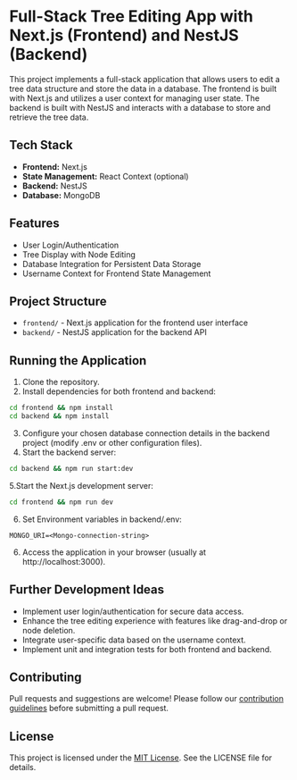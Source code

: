 # Full-Stack Tree Editing App with Next.js (Frontend) and NestJS (Backend)

This project implements a full-stack application that allows users to edit a tree data structure and store the data in a database. The frontend is built with Next.js and utilizes a user context for managing user state. The backend is built with NestJS and interacts with a database to store and retrieve the tree data.

## Tech Stack

- **Frontend:** Next.js
- **State Management:** React Context (optional)
- **Backend:** NestJS
- **Database:** MongoDB

## Features

- User Login/Authentication
- Tree Display with Node Editing
- Database Integration for Persistent Data Storage
- Username Context for Frontend State Management

## Project Structure

- `frontend/` - Next.js application for the frontend user interface
- `backend/` - NestJS application for the backend API

## Running the Application

1. Clone the repository.
2. Install dependencies for both frontend and backend:

```bash
cd frontend && npm install
cd backend && npm install
```

3. Configure your chosen database connection details in the backend project (modify .env or other configuration files).
4. Start the backend server:

```bash
cd backend && npm run start:dev
```

5.Start the Next.js development server:

```bash
cd frontend && npm run dev
```

6. Set Environment variables in backend/.env:

```.env
MONGO_URI=<Mongo-connection-string>
```

6. Access the application in your browser (usually at http://localhost:3000).

## Further Development Ideas

- Implement user login/authentication for secure data access.
- Enhance the tree editing experience with features like drag-and-drop or node deletion.
- Integrate user-specific data based on the username context.
- Implement unit and integration tests for both frontend and backend.

## Contributing

Pull requests and suggestions are welcome! Please follow our [contribution guidelines](CONTRIBUTING.md) before submitting a pull request.

## License

This project is licensed under the [MIT License](LICENSE). See the LICENSE file for details.
